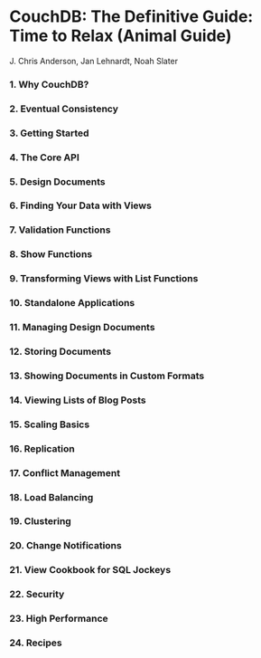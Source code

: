 # CouchDB: The Definitive Guide: Time to Relax (Animal Guide)

J. Chris Anderson, Jan Lehnardt, Noah Slater

### 1. Why CouchDB?

### 2. Eventual Consistency

### 3. Getting Started

### 4. The Core API

### 5. Design Documents

### 6. Finding Your Data with Views

### 7. Validation Functions

### 8. Show Functions

### 9. Transforming Views with List Functions

### 10. Standalone Applications

### 11. Managing Design Documents

### 12. Storing Documents

### 13. Showing Documents in Custom Formats

### 14. Viewing Lists of Blog Posts

### 15. Scaling Basics

### 16. Replication

### 17. Conflict Management

### 18. Load Balancing

### 19. Clustering

### 20. Change Notifications

### 21. View Cookbook for SQL Jockeys

### 22. Security

### 23. High Performance

### 24. Recipes

